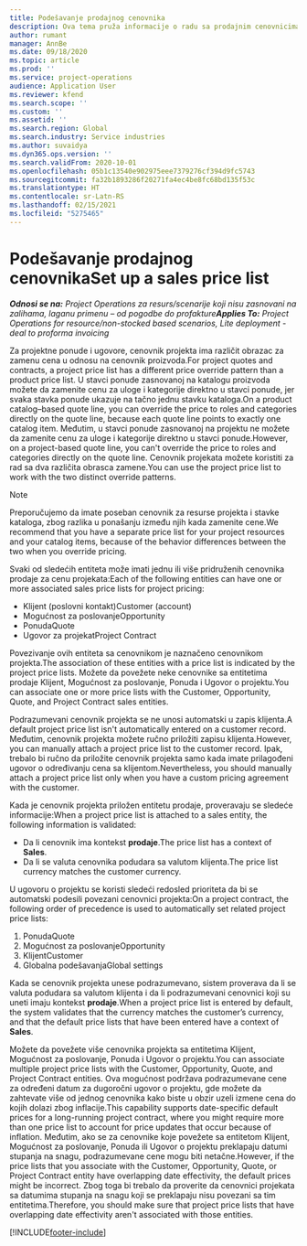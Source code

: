 ```yaml
---
title: Podešavanje prodajnog cenovnika
description: Ova tema pruža informacije o radu sa prodajnim cenovnicima za određivanje cena proizvoda u projektu.
author: rumant
manager: AnnBe
ms.date: 09/18/2020
ms.topic: article
ms.prod: ''
ms.service: project-operations
audience: Application User
ms.reviewer: kfend
ms.search.scope: ''
ms.custom: ''
ms.assetid: ''
ms.search.region: Global
ms.search.industry: Service industries
ms.author: suvaidya
ms.dyn365.ops.version: ''
ms.search.validFrom: 2020-10-01
ms.openlocfilehash: 05b1c13540e902975eee7379276cf394d9fc5743
ms.sourcegitcommit: fa32b1893286f20271fa4ec4be8fc68bd135f53c
ms.translationtype: HT
ms.contentlocale: sr-Latn-RS
ms.lasthandoff: 02/15/2021
ms.locfileid: "5275465"
---
```

# <a name="set-up-a-sales-price-list"></a><span data-ttu-id="7d258-103">Podešavanje prodajnog cenovnika</span><span class="sxs-lookup"><span data-stu-id="7d258-103">Set up a sales price list</span></span>

<span data-ttu-id="7d258-104">_**Odnosi se na:** Project Operations za resurs/scenarije koji nisu zasnovani na zalihama, laganu primenu – od pogodbe do profakture_</span><span class="sxs-lookup"><span data-stu-id="7d258-104">_**Applies To:** Project Operations for resource/non-stocked based scenarios, Lite deployment - deal to proforma invoicing_</span></span>

<span data-ttu-id="7d258-105">Za projektne ponude i ugovore, cenovnik projekta ima različit obrazac za zamenu cena u odnosu na cenovnik proizvoda.</span><span class="sxs-lookup"><span data-stu-id="7d258-105">For project quotes and contracts, a project price list has a different price override pattern than a product price list.</span></span> <span data-ttu-id="7d258-106">U stavci ponude zasnovanoj na katalogu proizvoda možete da zamenite cenu za uloge i kategorije direktno u stavci ponude, jer svaka stavka ponude ukazuje na tačno jednu stavku kataloga.</span><span class="sxs-lookup"><span data-stu-id="7d258-106">On a product catalog–based quote line, you can override the price to roles and categories directly on the quote line, because each quote line points to exactly one catalog item.</span></span> <span data-ttu-id="7d258-107">Međutim, u stavci ponude zasnovanoj na projektu ne možete da zamenite cenu za uloge i kategorije direktno u stavci ponude.</span><span class="sxs-lookup"><span data-stu-id="7d258-107">However, on a project-based quote line, you can't override the price to roles and categories directly on the quote line.</span></span> <span data-ttu-id="7d258-108">Cenovnik projekata možete koristiti za rad sa dva različita obrasca zamene.</span><span class="sxs-lookup"><span data-stu-id="7d258-108">You can use the project price list to work with the two distinct override patterns.</span></span>

> [!NOTE]
> <span data-ttu-id="7d258-109">Preporučujemo da imate poseban cenovnik za resurse projekta i stavke kataloga, zbog razlika u ponašanju između njih kada zamenite cene.</span><span class="sxs-lookup"><span data-stu-id="7d258-109">We recommend that you have a separate price list for your project resources and your catalog items, because of the behavior differences between the two when you override pricing.</span></span>

<span data-ttu-id="7d258-110">Svaki od sledećih entiteta može imati jednu ili više pridruženih cenovnika prodaje za cenu projekata:</span><span class="sxs-lookup"><span data-stu-id="7d258-110">Each of the following entities can have one or more associated sales price lists for project pricing:</span></span>

- <span data-ttu-id="7d258-111">Klijent (poslovni kontakt)</span><span class="sxs-lookup"><span data-stu-id="7d258-111">Customer (account)</span></span> 
- <span data-ttu-id="7d258-112">Mogućnost za poslovanje</span><span class="sxs-lookup"><span data-stu-id="7d258-112">Opportunity</span></span> 
- <span data-ttu-id="7d258-113">Ponuda</span><span class="sxs-lookup"><span data-stu-id="7d258-113">Quote</span></span> 
- <span data-ttu-id="7d258-114">Ugovor za projekat</span><span class="sxs-lookup"><span data-stu-id="7d258-114">Project Contract</span></span>

<span data-ttu-id="7d258-115">Povezivanje ovih entiteta sa cenovnikom je naznačeno cenovnikom projekta.</span><span class="sxs-lookup"><span data-stu-id="7d258-115">The association of these entities with a price list is indicated by the project price lists.</span></span> <span data-ttu-id="7d258-116">Možete da povežete neke cenovnike sa entitetima prodaje Klijent, Mogućnost za poslovanje, Ponuda i Ugovor o projektu.</span><span class="sxs-lookup"><span data-stu-id="7d258-116">You can associate one or more price lists with the Customer, Opportunity, Quote, and Project Contract sales entities.</span></span>

<span data-ttu-id="7d258-117">Podrazumevani cenovnik projekta se ne unosi automatski u zapis klijenta.</span><span class="sxs-lookup"><span data-stu-id="7d258-117">A default project price list isn't automatically entered on a customer record.</span></span> <span data-ttu-id="7d258-118">Međutim, cenovnik projekta možete ručno priložiti zapisu klijenta.</span><span class="sxs-lookup"><span data-stu-id="7d258-118">However, you can manually attach a project price list to the customer record.</span></span> <span data-ttu-id="7d258-119">Ipak, trebalo bi ručno da priložite cenovnik projekta samo kada imate prilagođeni ugovor o određivanju cena sa klijentom.</span><span class="sxs-lookup"><span data-stu-id="7d258-119">Nevertheless, you should manually attach a project price list only when you have a custom pricing agreement with the customer.</span></span> 

<span data-ttu-id="7d258-120">Kada je cenovnik projekta priložen entitetu prodaje, proveravaju se sledeće informacije:</span><span class="sxs-lookup"><span data-stu-id="7d258-120">When a project price list is attached to a sales entity, the following information is validated:</span></span>

- <span data-ttu-id="7d258-121">Da li cenovnik ima kontekst **prodaje**.</span><span class="sxs-lookup"><span data-stu-id="7d258-121">The price list has a context of **Sales**.</span></span> 
- <span data-ttu-id="7d258-122">Da li se valuta cenovnika podudara sa valutom klijenta.</span><span class="sxs-lookup"><span data-stu-id="7d258-122">The price list currency matches the customer currency.</span></span> 

<span data-ttu-id="7d258-123">U ugovoru o projektu se koristi sledeći redosled prioriteta da bi se automatski podesili povezani cenovnici projekta:</span><span class="sxs-lookup"><span data-stu-id="7d258-123">On a project contract, the following order of precedence is used to automatically set related project price lists:</span></span>

1. <span data-ttu-id="7d258-124">Ponuda</span><span class="sxs-lookup"><span data-stu-id="7d258-124">Quote</span></span>
2. <span data-ttu-id="7d258-125">Mogućnost za poslovanje</span><span class="sxs-lookup"><span data-stu-id="7d258-125">Opportunity</span></span>
3. <span data-ttu-id="7d258-126">Klijent</span><span class="sxs-lookup"><span data-stu-id="7d258-126">Customer</span></span> 
4. <span data-ttu-id="7d258-127">Globalna podešavanja</span><span class="sxs-lookup"><span data-stu-id="7d258-127">Global settings</span></span> 

<span data-ttu-id="7d258-128">Kada se cenovnik projekta unese podrazumevano, sistem proverava da li se valuta podudara sa valutom klijenta i da li podrazumevani cenovnici koji su uneti imaju kontekst **prodaje**.</span><span class="sxs-lookup"><span data-stu-id="7d258-128">When a project price list is entered by default, the system validates that the currency matches the customer’s currency, and that the default price lists that have been entered have a context of **Sales**.</span></span>

<span data-ttu-id="7d258-129">Možete da povežete više cenovnika projekta sa entitetima Klijent, Mogućnost za poslovanje, Ponuda i Ugovor o projektu.</span><span class="sxs-lookup"><span data-stu-id="7d258-129">You can associate multiple project price lists with the Customer, Opportunity, Quote, and Project Contract entities.</span></span> <span data-ttu-id="7d258-130">Ova mogućnost podržava podrazumevane cene za određeni datum za dugoročni ugovor o projektu, gde možete da zahtevate više od jednog cenovnika kako biste u obzir uzeli izmene cena do kojih dolazi zbog inflacije.</span><span class="sxs-lookup"><span data-stu-id="7d258-130">This capability supports date-specific default prices for a long-running project contract, where you might require more than one price list to account for price updates that occur because of inflation.</span></span> <span data-ttu-id="7d258-131">Međutim, ako se za cenovnike koje povežete sa entitetom Klijent, Mogućnost za poslovanje, Ponuda ili Ugovor o projektu preklapaju datumi stupanja na snagu, podrazumevane cene mogu biti netačne.</span><span class="sxs-lookup"><span data-stu-id="7d258-131">However, if the price lists that you associate with the Customer, Opportunity, Quote, or Project Contract entity have overlapping date effectivity, the default prices might be incorrect.</span></span> <span data-ttu-id="7d258-132">Zbog toga bi trebalo da proverite da cenovnici projekata sa datumima stupanja na snagu koji se preklapaju nisu povezani sa tim entitetima.</span><span class="sxs-lookup"><span data-stu-id="7d258-132">Therefore, you should make sure that project price lists that have overlapping date effectivity aren't associated with those entities.</span></span>


[!INCLUDE[footer-include](../includes/footer-banner.md)]